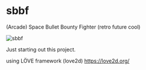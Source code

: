 # sbbf
(Arcade) Space Bullet Bounty Fighter (retro future cool)

![sbbf](https://user-images.githubusercontent.com/3842383/189101327-59e2538b-3c65-4cec-8336-2b4524511430.gif)

Just starting out this project.

using LÖVE framework (love2d) https://love2d.org/

